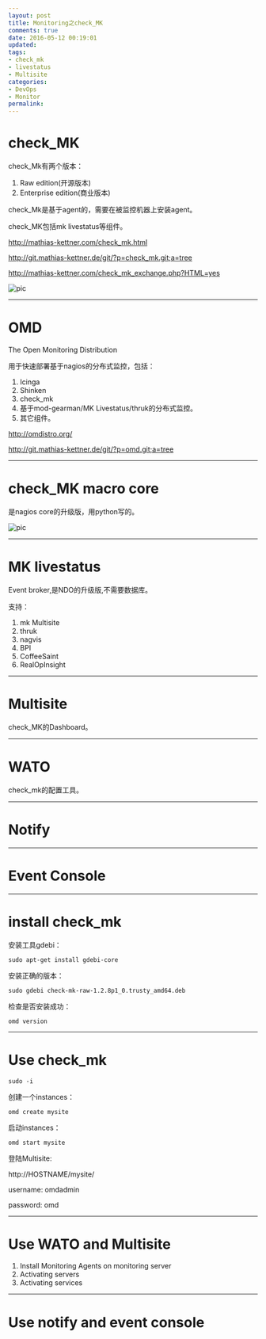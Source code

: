 ```yaml
---
layout: post
title: Monitoring之check_MK
comments: true
date: 2016-05-12 00:19:01
updated:
tags:
- check_mk
- livestatus
- Multisite
categories:
- DevOps
- Monitor
permalink:
---
```


# check_MK

check_Mk有两个版本：
1. Raw edition(开源版本)
2. Enterprise edition(商业版本)

check_Mk是基于agent的，需要在被监控机器上安装agent。

check_MK包括mk livestatus等组件。

<http://mathias-kettner.com/check_mk.html>

<http://git.mathias-kettner.de/git/?p=check_mk.git;a=tree>

<http://mathias-kettner.com/check_mk_exchange.php?HTML=yes>

![pic](/images/mkdis.PNG)

***

# OMD

The Open Monitoring Distribution

用于快速部署基于nagios的分布式监控，包括：
1. Icinga
2. Shinken
3. check_mk
4. 基于mod-gearman/MK Livestatus/thruk的分布式监控。
5. 其它组件。

<http://omdistro.org/>

<http://git.mathias-kettner.de/git/?p=omd.git;a=tree>

***

# check_MK macro core

是nagios core的升级版，用python写的。

![pic](/images/check_mk.PNG)

***

# MK livestatus

Event broker,是NDO的升级版,不需要数据库。

支持：
1. mk Multisite
2. thruk
3. nagvis
4. BPI
5. CoffeeSaint
6. RealOpInsight

***

# Multisite

check_MK的Dashboard。

***

# WATO

check_mk的配置工具。

***

# Notify

***

# Event Console

***

# install check_mk

安装工具gdebi：

    sudo apt-get install gdebi-core

安装正确的版本：

    sudo gdebi check-mk-raw-1.2.8p1_0.trusty_amd64.deb

检查是否安装成功：

    omd version

***

# Use check_mk

    sudo -i

创建一个instances：

    omd create mysite

启动instances：

    omd start mysite

登陆Multisite:

http://HOSTNAME/mysite/

username: omdadmin

password: omd

***

# Use WATO and Multisite

1. Install Monitoring Agents on monitoring server
2. Activating servers
3. Activating services

***

# Use notify and event console
